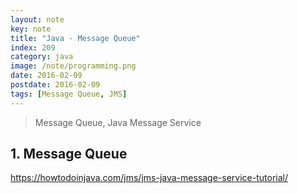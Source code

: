 ```yaml
---
layout: note
key: note
title: "Java - Message Queue"
index: 209
category: java
image: /note/programming.png
date: 2016-02-09
postdate: 2016-02-09
tags: [Message Queue, JMS]
---
```


> Message Queue, Java Message Service

## 1. Message Queue
https://howtodoinjava.com/jms/jms-java-message-service-tutorial/
